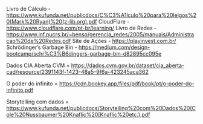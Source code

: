 Livro de Cálculo - https://www.kufunda.net/publicdocs/C%C3%A1lculo%20para%20leigos%20(Mark%20Ryan)%20(z-lib.org).pdf
CloudFlare - https://www.cloudflare.com/pt-br/learning/
Livro de Redes - https://www.inf.pucrs.br/~benso/gerencia_redes/2005/manuais/Administracao%20de%20Redes.pdf
Site de Ações - https://playinvest.com.br/
Schrödinger’s Garbage Bin - https://medium.com/design-bootcamp/schr%C3%B6dingers-garbage-bin-d82895cc095e

Dados CIA Aberta CVM = https://dados.cvm.gov.br/dataset/cia_aberta-cad/resource/2391143f-1423-48a5-9f6a-423245aca362

O poder do infinito = https://cdn.bookey.app/files/pdf/book/pt/o-poder-do-infinito.pdf

Storytelling com dados = https://www.kufunda.net/publicdocs/Storytelling%20com%20Dados%20(Cole%20Nussbaumer%20Knaflic%20[Knaflic%20etc.).pdf